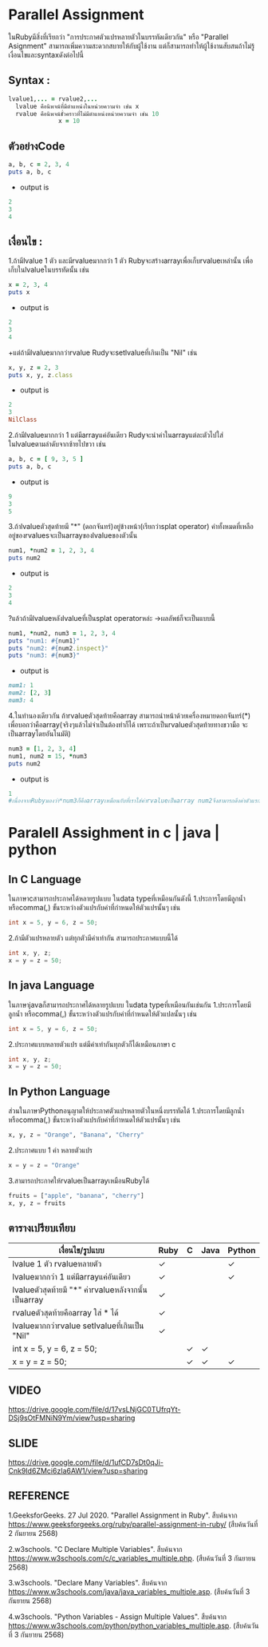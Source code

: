 # Parallel Assignment
  ในRubyมีสิ่งที่เรียกว่า "การประกาศตัวแปรหลายตัวในบรรทัดเดียวกัน" หรือ "Parallel Asignment" สามารถเพิ่มความสะดวกสบายให้กับผู้ใช้งาน 
  แต่ก็สามารถทำให้ผู้ใช้งานสับสนถ้าไม่รู้เงื่อนไขและsyntaxดังต่อไปนี้

## Syntax :
```ruby
lvalue1,... = rvalue2,...
  lvalue คือนิพจน์ที่มีตำแหน่งในหน่วยความจำ เช่น x
  rvalue คือนิพจน์ชั่วคราวที่ไม่มีตำแหน่งหน่วยความจำ เช่น 10
              x = 10
```
## ตัวอย่างCode
```ruby                     
a, b, c = 2, 3, 4          
puts a, b, c               
```
+ output is
```ruby              
2                          
3                          
4                          
```

## เงื่อนไข :
1.ถ้ามีlvalue 1 ตัว และมีrvalueมากกว่า 1 ตัว Rubyจะสร้างarrayเพื่อเก็บrvalueเหล่านั้น เพื่อเก็บในlvalueในบรรทัดนั้น เช่น
```ruby
x = 2, 3, 4
puts x
```
+ output is
```ruby
2
3
4
```
+แต่ถ้ามีlvalueมากกว่าrvalue Rudyจะsetlvalueที่เกินเป็น "Nil" เช่น
```ruby
x, y, z = 2, 3
puts x, y, z.class
```
+ output is
```ruby
2
3
NilClass
```
2.ถ้ามีlvalueมากกว่า 1 แต่มีarrayแค่อันเดียว Rudyจะนำค่าในarrayแต่ละตัวไปใส่ในlvalueตามลำดับจากซ้ายไปขวา เช่น
```ruby
a, b, c = [ 9, 3, 5 ]
puts a, b, c
```
+ output is
```ruby
9
3
5
```
3.ถ้าlvalueตัวสุดท้ายมี "*" (ดอกจันทร์)อยู่ข้างหน้า(เรียกว่าsplat operator) ค่าทั้งหมดที่เหลืออยู่ของrvaluesจะเป็นarrayของlvalueของตัวนั้น
```ruby
num1, *num2 = 1, 2, 3, 4
puts num2
```
+ output is
```ruby
2
3
4
```
?แล้วถ้ามีlvalueหลังlvalueที่เป็นsplat operatorหล่ะ ->ผลลัพธ์ก็จะเป็นแบบนี้
```ruby
num1, *num2, num3 = 1, 2, 3, 4
puts "num1: #{num1}"
puts "num2: #{num2.inspect}"
puts "num3: #{num3}"
```
+ output is
```ruby
num1: 1
num2: [2, 3]
num3: 4
```
4.ในทำนองเดียวกัน ถ้าrvalueตัวสุดท้ายคือarray สามารถนำหน้าด้วยเครื่องหมายดอกจันทร์(*) เพื่อบอกว่าคือarray(จริงๆแล้วไม่จำเป็นต้องทำก็ได้ เพราะถ้าเป็นrvalueตัวสุดท้ายทางขวามือ จะเป็นarrayโดยอันโนมัติ)
```ruby
num3 = [1, 2, 3, 4]
num1, num2 = 15, *num3
puts num2
```
+ output is
```ruby
1
#เนื่องจากRubyมองว่า*num3ก็คือarrayเหมือนกับที่เราใส่ค่าrvalueเป็นarray num2จึงสามารถดึงค่าตัวแรกใน*num3มาเป็นของตัวเองได้
```
# Paralell Assighment in c | java | python
## In C Language
  ในภาษาcสามารถประกาศได้หลายรูปแบบ ในdata typeที่เหมือนกันดังนี้
1.ประการโดยมีลูกน้ำ หรือcomma(,) ขั้นระหว่างตัวแปรกับค่าที่กำหนดให้ตัวแปรนั้นๆ เช่น
```c
int x = 5, y = 6, z = 50;
```
2.ถ้ามีตัวแปรหลายตัว แต่ทุกตัวมีค่าเท่ากัน สามารถประกาศแบบนี้ได้
```c
int x, y, z;
x = y = z = 50;
```
## In java Language
  ในภาษาjavaก็สามารถประกาศได้หลายรูปแบบ ในdata typeที่เหมือนกันเช่นกัน
1.ประการโดยมีลูกน้ำ หรือcomma(,) ขั้นระหว่างตัวแปรกับค่าที่กำหนดให้ตัวแปลนั้นๆ เช่น
```java
int x = 5, y = 6, z = 50;
```
2.ประกาศแบบหลายตัวแปร แต่มีค่าเท่ากันทุกตัวก็ได้เหมือนภาษา c
```java
int x, y, z;
x = y = z = 50;
```
## In Python Language
  ส่วนในภาษาPythonอนุญาตให้ประกาศตัวแปรหลายตัวในหนึ่งบรรทัดได้
1.ประการโดยมีลูกน้ำ หรือcomma(,) ขั้นระหว่างตัวแปรกับค่าที่กำหนดให้ตัวแปรนั้นๆ เช่น
```python
x, y, z = "Orange", "Banana", "Cherry"
```
2.ประกาศแบบ 1 ค่า หลายตัวแปร
```python
x = y = z = "Orange"
```
3.สามารถประกาศให้rvalueเป็นarrayเหมือนRubyได้
```python
fruits = ["apple", "banana", "cherry"]
x, y, z = fruits
```
## ตารางเปรียบเทียบ
|     เงื่อนไข/รูปแบบ                             | Ruby | C    | Java | Python|
|-----------------------------------------------|------|------|------|--------|
| lvalue 1 ตัว rvalueหลายตัว                     | ✓ |  |   |✓|
| lvalueมากกว่า 1 แต่มีarrayแค่อันเดียว              | ✓ |  |   |✓|
| lvalueตัวสุดท้ายมี "*" ค่าrvalueหลังจากนั้นเป็นarray  | ✓ |  |  |  |
| rvalueตัวสุดท้ายคือarray ใส่ * ได้                 | ✓ |  |  |  |
| lvalueมากกว่าrvalue setlvalueที่เกินเป็น "Nil"     | ✓ |  |  |  |
| int x = 5, y = 6, z = 50;                     |   |✓ |✓|  |
| x = y = z = 50;                               |   | ✓|✓|✓|
## VIDEO
https://drive.google.com/file/d/17vsLNjGC0TUfrqYt-DSj9sOtFMNiN9Ym/view?usp=sharing
## SLIDE
https://drive.google.com/file/d/1ufCD7sDt0qJi-Cnk9Id6ZMci6zIa6AW1/view?usp=sharing
## REFERENCE
1.GeeksforGeeks. 27 Jul 2020. "Parallel Assignment in Ruby". สืบค้นจาก https://www.geeksforgeeks.org/ruby/parallel-assignment-in-ruby/ (สืบค้นวันที่ 2 กันยายน 2568)

2.w3schools. "C Declare Multiple Variables". สืบค้นจาก https://www.w3schools.com/c/c_variables_multiple.php. 
(สืบค้นวันที่ 3 กันยายน 2568)

3.w3schools. "Declare Many Variables". สืบค้นจาก https://www.w3schools.com/java/java_variables_multiple.asp. 
(สืบค้นวันที่ 3 กันยายน 2568)

4.w3schools. "Python Variables - Assign Multiple Values". 
สืบค้นจาก https://www.w3schools.com/python/python_variables_multiple.asp. (สืบค้นวันที่ 3 กันยายน 2568)
